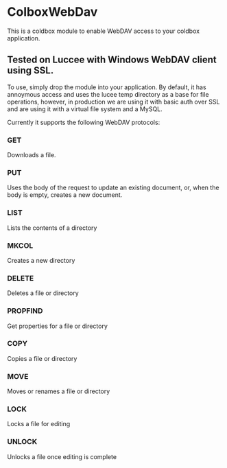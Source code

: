 # ColboxWebDav

This is a coldbox module to enable WebDAV access to your coldbox application.

## Tested on Luccee with Windows WebDAV client using SSL.

To use, simply drop the module into your application. By default, it has annoymous access and uses the lucee temp directory as
a base for file operations, however, in production we are using it with basic auth over SSL and are using it with a virtual
file system and a MySQL.

Currently it supports the following WebDAV protocols:

### GET
Downloads a file.

### PUT
Uses the body of the request to update an existing document, or, when the body is empty, creates a new document.

### LIST
Lists the contents of a directory

### MKCOL
Creates a new directory

### DELETE
Deletes a file or directory

### PROPFIND
Get properties for a file or directory

### COPY
Copies a file or directory

### MOVE
Moves or renames a file or directory

### LOCK
Locks a file for editing

### UNLOCK
Unlocks a file once editing is complete

